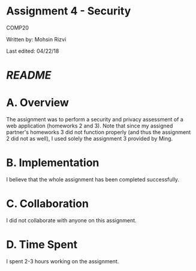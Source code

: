 # Assignment 4 - Security
COMP20

Written by: Mohsin Rizvi

Last edited: 04/22/18

# *README*

# A. Overview

The assignment was to perform a security and privacy assessment of a web 
application (homeworks 2 and 3). Note that since my assigned partner's 
homeworks 3 did not function properly (and thus the assignment 2 did not 
as well), I used solely the assignment 3 provided by Ming.

# B. Implementation

I believe that the whole assignment has been completed successfully.

# C. Collaboration

I did not collaborate with anyone on this assignment.

# D. Time Spent

I spent 2-3 hours working on the assignment.